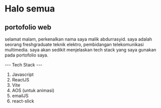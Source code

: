 # Halo semua
## portofolio web
selamat malam, perkenalkan nama saya malik abdurrasyid. saya adalah seorang freshgraduate teknik elektro,
pembidangan telekomunikasi multimedia. saya akan sedikit menjelaskan tech stack yang saya gunakan pada portofolio saya.

--- Tech Stack ---
1. Javascript
2. ReactJS
3. Vite
4. AOS (untuk animasi)
5. emailJS
6. react-slick

